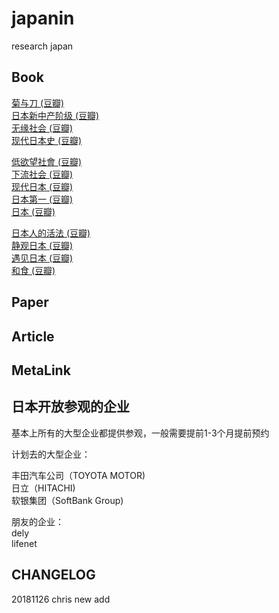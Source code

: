 # japanin
research japan

## Book
[菊与刀 (豆瓣)](https://book.douban.com/subject/10540815/)  
[日本新中产阶级 (豆瓣)](https://book.douban.com/subject/26909585/)  
[无缘社会 (豆瓣)](https://book.douban.com/subject/25822105/)  
[现代日本史 (豆瓣)](https://book.douban.com/subject/26907972/)  

[低欲望社會 (豆瓣)](https://book.douban.com/subject/26889057/)  
[下流社会 (豆瓣)](https://book.douban.com/subject/30252632/)  
[现代日本 (豆瓣)](https://book.douban.com/subject/25870757/)  
[日本第一 (豆瓣)](https://book.douban.com/subject/26606521/)  
[日本 (豆瓣)](https://book.douban.com/subject/3803966/)  

[日本人的活法 (豆瓣)](https://book.douban.com/subject/26949594/)  
[静观日本 (豆瓣)](https://book.douban.com/subject/26673851/)  
[遇见日本 (豆瓣)](https://book.douban.com/subject/30168577/)  
[和食 (豆瓣)](https://book.douban.com/subject/27087872/)  

## Paper

## Article

## MetaLink

## 日本开放参观的企业

基本上所有的大型企业都提供参观，一般需要提前1-3个月提前预约

计划去的大型企业：

丰田汽车公司（TOYOTA MOTOR)  
日立（HITACHI)  
软银集团（SoftBank Group)  

朋友的企业：  
dely  
lifenet

## CHANGELOG

20181126 chris new add 
